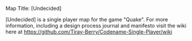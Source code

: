 Map Title: [Undecided]

[Undecided] is a single player map for the game "Quake". For more information, including a design process journal and manifesto visit the wiki here at https://github.com/Tiray-Berry/Codename-Single-Player/wiki
